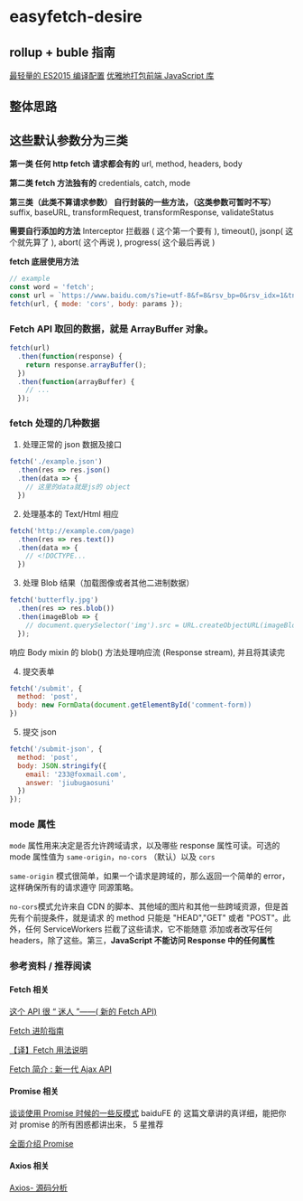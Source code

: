 # easyfetch-desire

## rollup + buble 指南

[最轻量的 ES2015 编译配置](https://egoist.moe/2017/04/28/the-most-lightweight-es2015-setup/)
[优雅地打包前端 JavaScript 库](https://egoist.moe/2016/11/16/bundle-front-end-js-library/)

## 整体思路

## 这些默认参数分为三类

**第一类 任何 http fetch 请求都会有的** url, method, headers, body

**第二类 fetch 方法独有的** credentials, catch, mode

**第三类（此类不算请求参数） 自行封装的一些方法，（这类参数可暂时不写）** suffix, baseURL,
transformRequest, transformResponse, validateStatus

**需要自行添加的方法** Interceptor 拦截器 ( 这个第一个要有 ), timeout(), jsonp( 这个就先算了 ),
abort( 这个再说 ), progress( 这个最后再说 )

**fetch 底层使用方法**

```js
// example
const word = 'fetch';
const url = `https://www.baidu.com/s?ie=utf-8&f=8&rsv_bp=0&rsv_idx=1&tn=baidu&wd=${word}`;
fetch(url, { mode: 'cors', body: params });
```

### Fetch API 取回的数据，就是 ArrayBuffer 对象。

```js
fetch(url)
  .then(function(response) {
    return response.arrayBuffer();
  })
  .then(function(arrayBuffer) {
    // ...
  });
```

### fetch 处理的几种数据

1. 处理正常的 json 数据及接口

```js
fetch('./example.json')
  .then(res => res.json()
  .then(data => {
    // 这里的data就是js的 object
  })
```

2. 处理基本的 Text/Html 相应

```js
fetch('http://example.com/page)
  .then(res => res.text())
  .then(data => {
    // <!DOCTYPE...
  })
```

3. 处理 Blob 结果（加载图像或者其他二进制数据）

```js
fetch('butterfly.jpg')
  .then(res => res.blob())
  .then(imageBlob => {
    // document.querySelector('img').src = URL.createObjectURL(imageBlob)
  });
```

响应 Body mixin 的 blob() 方法处理响应流 (Response stream), 并且将其读完

4. 提交表单

```js
fetch('/submit', {
  method: 'post',
  body: new FormData(document.getElementById('comment-form))
})
```

5. 提交 json

```js
fetch('/submit-json', {
  method: 'post',
  body: JSON.stringify({
    email: '233@foxmail.com',
    answer: 'jiubugaosuni'
  })
});
```

### mode 属性

`mode` 属性用来决定是否允许跨域请求，以及哪些 response 属性可读。可选的 mode 属性值为
`same-origin`，`no-cors` （默认）以及 `cors`

`same-origin` 模式很简单，如果一个请求是跨域的，那么返回一个简单的 error，这样确保所有的请求遵守
同源策略。

`no-cors`模式允许来自 CDN 的脚本、其他域的图片和其他一些跨域资源，但是首先有个前提条件，就是请求
的 method 只能是 "HEAD","GET" 或者 "POST"。此外，任何 ServiceWorkers 拦截了这些请求，它不能随意
添加或者改写任何 headers，除了这些。第三，**JavaScript 不能访问 Response 中的任何属性**

### 参考资料 / 推荐阅读

#### Fetch 相关

[这个 API 很 “ 迷人 ”——( 新的 Fetch API)](https://www.w3ctech.com/topic/854)

[Fetch 进阶指南](http://louiszhai.github.io/2016/11/02/fetch/#mode)

[【译】Fetch 用法说明](https://segmentfault.com/a/1190000007019545)

[Fetch 简介 : 新一代 Ajax API](http://blog.csdn.net/renfufei/article/details/51494396)

#### Promise 相关

[谈谈使用 Promise 时候的一些反模式](http://efe.baidu.com/blog/promises-anti-pattern/) baiduFE 的
这篇文章讲的真详细，能把你对 promise 的所有困惑都讲出来， 5 星推荐

[全面介绍 Promise](https://www.kancloud.cn/kancloud/promises-book/44237)

#### Axios 相关

[Axios- 源码分析](http://hejx.space/2017/08/25/Axios-%E6%BA%90%E7%A0%81%E5%88%86%E6%9E%90/)
